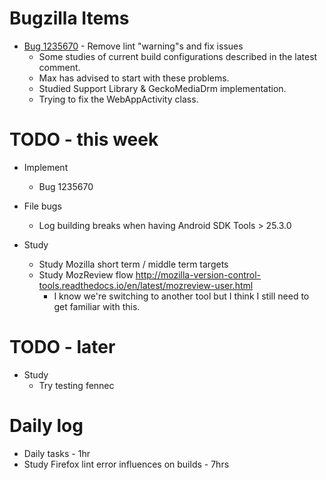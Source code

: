 # Bugzilla Items

* [Bug 1235670](https://bugzil.la/1235670) - Remove lint "warning"s and fix issues
  * Some studies of current build configurations described in the latest comment.
  * Max has advised to start with these problems.
  * Studied Support Library & GeckoMediaDrm implementation.
  * Trying to fix the WebAppActivity class.
  
# TODO - this week
  
* Implement
  * Bug 1235670

* File bugs
  * Log building breaks when having Android SDK Tools > 25.3.0
  
* Study
  * Study Mozilla short term / middle term targets
  * Study MozReview flow http://mozilla-version-control-tools.readthedocs.io/en/latest/mozreview-user.html
    * I know we're switching to another tool but I think I still need to get familiar with this.
  
# TODO - later

* Study
  * Try testing fennec

# Daily log

* Daily tasks - 1hr
* Study Firefox lint error influences on builds - 7hrs
